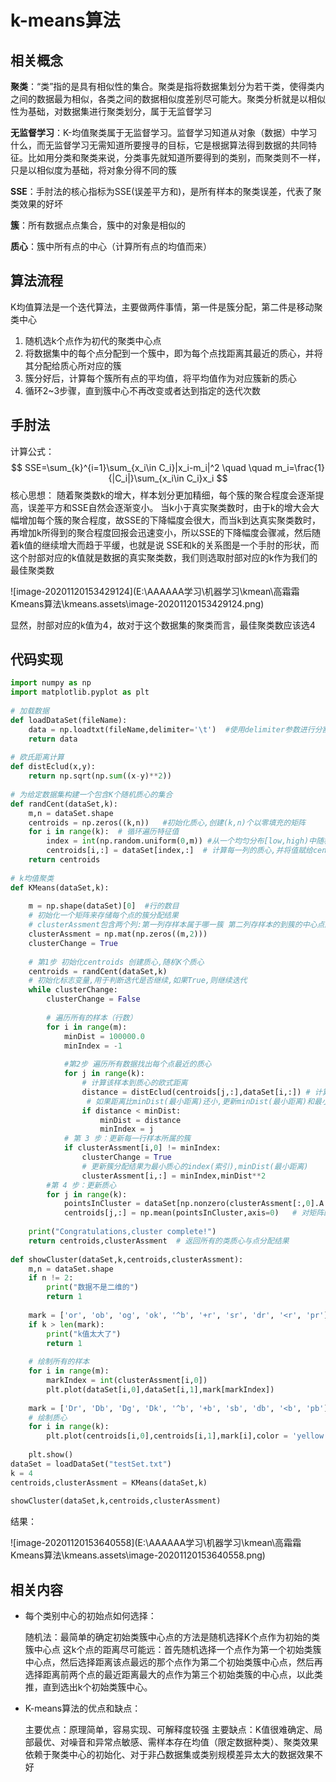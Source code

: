 # k-means算法

## 相关概念

**聚类**：“类”指的是具有相似性的集合。聚类是指将数据集划分为若干类，使得类内之间的数据最为相似，各类之间的数据相似度差别尽可能大。聚类分析就是以相似性为基础，对数据集进行聚类划分，属于无监督学习

**无监督学习**：K-均值聚类属于无监督学习。监督学习知道从对象（数据）中学习什么，而无监督学习无需知道所要搜寻的目标，它是根据算法得到数据的共同特征。比如用分类和聚类来说，分类事先就知道所要得到的类别，而聚类则不一样，只是以相似度为基础，将对象分得不同的簇

**SSE**：手肘法的核心指标为SSE(误差平方和)，是所有样本的聚类误差，代表了聚类效果的好坏

**簇**：所有数据点点集合，簇中的对象是相似的

**质心**：簇中所有点的中心（计算所有点的均值而来）

## 算法流程

K均值算法是一个迭代算法，主要做两件事情，第一件是簇分配，第二件是移动聚类中心

1. 随机选k个点作为初代的聚类中心点
2. 将数据集中的每个点分配到一个簇中，即为每个点找距离其最近的质心，并将其分配给质心所对应的簇
3. 簇分好后，计算每个簇所有点的平均值，将平均值作为对应簇新的质心
4. 循环2~3步骤，直到簇中心不再改变或者达到指定的迭代次数

## 手肘法

计算公式：
$$
SSE=\sum_{k}^{i=1}\sum_{x_i\in C_i}|x_i-m_i|^2 \quad \quad m_i=\frac{1}{|C_i|}\sum_{x_i\in C_i}x_i
$$
核心思想：
        随着聚类数k的增大，样本划分更加精细，每个簇的聚合程度会逐渐提高，误差平方和SSE自然会逐渐变小。
        当k小于真实聚类数时，由于k的增大会大幅增加每个簇的聚合程度，故SSE的下降幅度会很大，而当k到达真实聚类数时，再增加k所得到的聚合程度回报会迅速变小，所以SSE的下降幅度会骤减，然后随着k值的继续增大而趋于平缓，也就是说 SSE和k的关系图是一个手肘的形状，而这个肘部对应的k值就是数据的真实聚类数，我们则选取肘部对应的k作为我们的最佳聚类数

![image-20201120153429124](E:\AAAAAA学习\机器学习\kmean\高霜霜 Kmeans算法\kmeans.assets\image-20201120153429124.png)

显然，肘部对应的k值为4，故对于这个数据集的聚类而言，最佳聚类数应该选4

## 代码实现

```python
import numpy as np
import matplotlib.pyplot as plt
 
# 加载数据
def loadDataSet(fileName):
    data = np.loadtxt(fileName,delimiter='\t')  #使用delimiter参数进行分割，默认是将整个数据一起输出
    return data
 
# 欧氏距离计算
def distEclud(x,y):
    return np.sqrt(np.sum((x-y)**2))  
 
# 为给定数据集构建一个包含K个随机质心的集合
def randCent(dataSet,k):
    m,n = dataSet.shape
    centroids = np.zeros((k,n))   #初始化质心,创建(k,n)个以零填充的矩阵
    for i in range(k):  # 循环遍历特征值
        index = int(np.random.uniform(0,m)) #从一个均匀分布[low,high)中随机采样，注意定义域是左闭右开，即包含low，不包含high.
        centroids[i,:] = dataSet[index,:]  # 计算每一列的质心,并将值赋给centroids
    return centroids
 
# k均值聚类
def KMeans(dataSet,k):
 
    m = np.shape(dataSet)[0]  #行的数目
    # 初始化一个矩阵来存储每个点的簇分配结果
    # clusterAssment包含两个列:第一列存样本属于哪一簇 第二列存样本的到簇的中心点的误差
    clusterAssment = np.mat(np.zeros((m,2)))
    clusterChange = True
 
    # 第1步 初始化centroids 创建质心,随机K个质心
    centroids = randCent(dataSet,k)
    # 初始化标志变量,用于判断迭代是否继续,如果True,则继续迭代
    while clusterChange:
        clusterChange = False
 
        # 遍历所有的样本（行数）
        for i in range(m):
            minDist = 100000.0
            minIndex = -1
 
            #第2步 遍历所有数据找出每个点最近的质心
            for j in range(k):
                # 计算该样本到质心的欧式距离
                distance = distEclud(centroids[j,:],dataSet[i,:]) # 计算距离是使用distMeas参数给出的距离公式,默认距离函数是distEclud
                 # 如果距离比minDist(最小距离)还小,更新minDist(最小距离)和最小质心的index(索引)
                if distance < minDist: 
                    minDist = distance
                    minIndex = j
            # 第 3 步：更新每一行样本所属的簇
            if clusterAssment[i,0] != minIndex:
                clusterChange = True
                # 更新簇分配结果为最小质心的index(索引),minDist(最小距离)
                clusterAssment[i,:] = minIndex,minDist**2
        #第 4 步：更新质心
        for j in range(k):
            pointsInCluster = dataSet[np.nonzero(clusterAssment[:,0].A == j)[0]]  # 获取簇类所有的点
            centroids[j,:] = np.mean(pointsInCluster,axis=0)   # 对矩阵的列求均值
 
    print("Congratulations,cluster complete!")
    return centroids,clusterAssment  # 返回所有的类质心与点分配结果
 
def showCluster(dataSet,k,centroids,clusterAssment):
    m,n = dataSet.shape
    if n != 2:
        print("数据不是二维的")
        return 1
 
    mark = ['or', 'ob', 'og', 'ok', '^b', '+r', 'sr', 'dr', '<r', 'pr']
    if k > len(mark):
        print("k值太大了")
        return 1
 
    # 绘制所有的样本
    for i in range(m):
        markIndex = int(clusterAssment[i,0])
        plt.plot(dataSet[i,0],dataSet[i,1],mark[markIndex])
 
    mark = ['Dr', 'Db', 'Dg', 'Dk', '^b', '+b', 'sb', 'db', '<b', 'pb']
    # 绘制质心
    for i in range(k):
        plt.plot(centroids[i,0],centroids[i,1],mark[i],color = 'yellow')
 
    plt.show()
dataSet = loadDataSet("testSet.txt")
k = 4
centroids,clusterAssment = KMeans(dataSet,k)
 
showCluster(dataSet,k,centroids,clusterAssment)
```

结果：

![image-20201120153640558](E:\AAAAAA学习\机器学习\kmean\高霜霜 Kmeans算法\kmeans.assets\image-20201120153640558.png)

## 相关内容

* 每个类别中心的初始点如何选择：

  随机法：最简单的确定初始类簇中心点的方法是随机选择K个点作为初始的类簇中心点
  这k个点的距离尽可能远：首先随机选择一个点作为第一个初始类簇中心点，然后选择距离该点最远的那个点作为第二个初始类簇中心点，然后再选择距离前两个点的最近距离最大的点作为第三个初始类簇的中心点，以此类推，直到选出k个初始类簇中心。

* K-means算法的优点和缺点：

  主要优点：原理简单，容易实现、可解释度较强
  主要缺点：K值很难确定、局部最优、对噪音和异常点敏感、需样本存在均值（限定数据种类）、聚类效果依赖于聚类中心的初始化、对于非凸数据集或类别规模差异太大的数据效果不好

